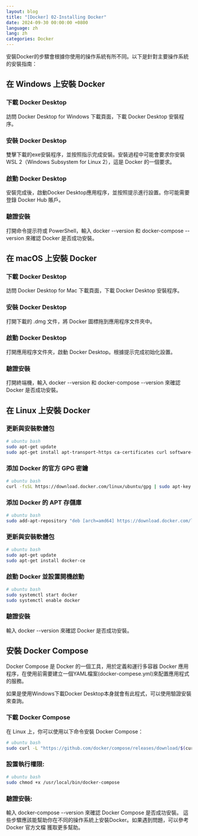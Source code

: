 ```yaml
---
layout: blog
title: "[Docker] 02-Installing Docker"
date: 2024-09-30 00:00:00 +0800
language: zh
lang: zh
categories: Docker
---
```


安裝Docker的步驟會根據你使用的操作系統有所不同。以下是針對主要操作系統的安裝指南：

## 在 Windows 上安裝 Docker


### 下載 Docker Desktop

訪問 Docker Desktop for Windows 下載頁面，下載 Docker Desktop 安裝程序。

### 安裝 Docker Desktop

雙擊下載的exe安裝程序，並按照指示完成安裝。安裝過程中可能會要求你安裝 WSL 2（Windows Subsystem for Linux 2），這是 Docker 的一個要求。

### 啟動 Docker Desktop

安裝完成後，啟動Docker Desktop應用程序，並按照提示進行設置。你可能需要登錄 Docker Hub 賬戶。

### 驗證安裝

打開命令提示符或 PowerShell，輸入 docker --version 和 docker-compose --version 來確認 Docker 是否成功安裝。


## 在 macOS 上安裝 Docker


### 下載 Docker Desktop

訪問 Docker Desktop for Mac 下載頁面，下載 Docker Desktop 安裝程序。

### 安裝 Docker Desktop

打開下載的 .dmg 文件，將 Docker 圖標拖到應用程序文件夾中。

### 啟動 Docker Desktop

打開應用程序文件夾，啟動 Docker Desktop。根據提示完成初始化設置。

### 驗證安裝

打開終端機，輸入 docker --version 和 docker-compose --version 來確認 Docker 是否成功安裝。

## 在 Linux 上安裝 Docker

### 更新與安裝軟體包

```bash
# ubuntu bash
sudo apt-get update
sudo apt-get install apt-transport-https ca-certificates curl software-properties-common
```

### 添加 Docker 的官方 GPG 密鑰

```bash
# ubuntu bash
curl -fsSL https://download.docker.com/linux/ubuntu/gpg | sudo apt-key add -
```

### 添加 Docker 的 APT 存儲庫

```bash
# ubuntu bash
sudo add-apt-repository "deb [arch=amd64] https://download.docker.com/linux/ubuntu $(lsb_release -cs) stable"
```

### 更新與安裝軟體包

```bash
# ubuntu bash
sudo apt-get update
sudo apt-get install docker-ce
```

### 啟動 Docker 並設置開機啟動

```bash
# ubuntu bash
sudo systemctl start docker
sudo systemctl enable docker
```

### 驗證安裝

輸入 docker --version 來確認 Docker 是否成功安裝。

## 安裝 Docker Compose

Docker Compose 是 Docker 的一個工具，用於定義和運行多容器 Docker 應用程序，在使用前需要建立一個YAML檔案(docker-compese.yml)來配置應用程式的服務。

如果是使用Windows下載Docker Desktop本身就會有此程式，可以使用驗證安裝來查詢。

### 下載 Docker Compose

在 Linux 上，你可以使用以下命令安裝 Docker Compose：

```bash
# ubuntu bash
sudo curl -L "https://github.com/docker/compose/releases/download/$(curl -s https://api.github.com/repos/docker/compose/releases/latest | grep tag_name | cut -d '"' -f 4)/docker-compose-$(uname -s)-$(uname -m)" -o /usr/local/bin/docker-compose
```

### 設置執行權限:

```bash
# ubuntu bash
sudo chmod +x /usr/local/bin/docker-compose
```

### 驗證安裝:

輸入 docker-compose --version 來確認 Docker Compose 是否成功安裝。
這些步驟應該能幫助你在不同的操作系統上安裝Docker。如果遇到問題，可以參考 Docker 官方文檔 獲取更多幫助。